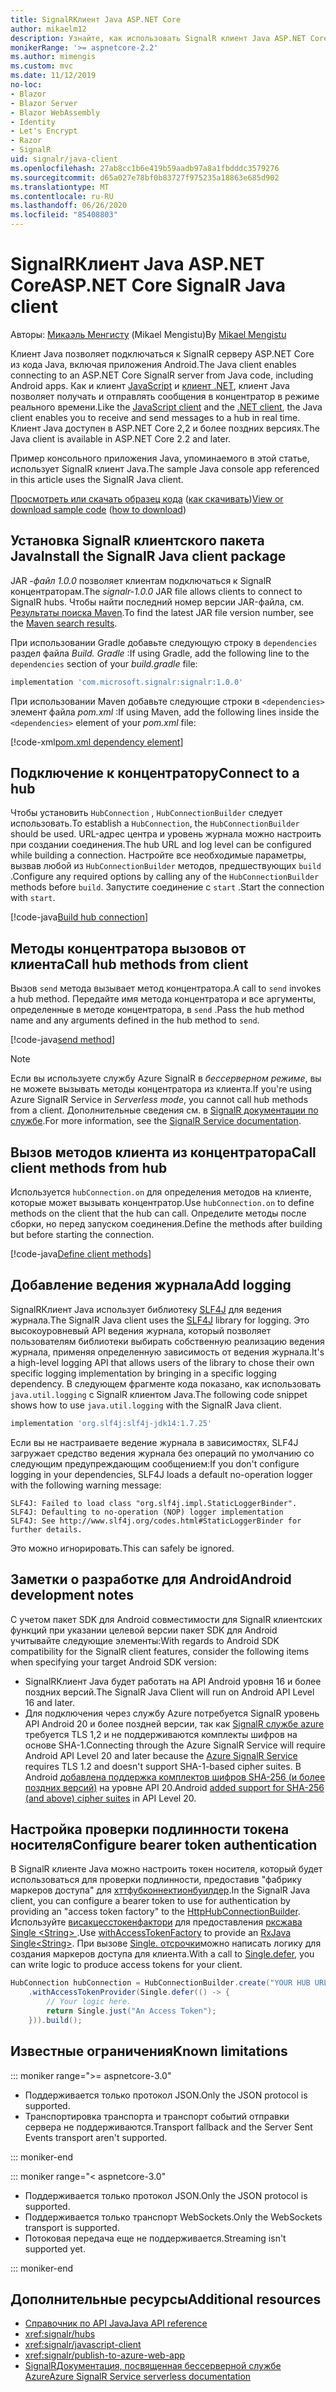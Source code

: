 ```yaml
---
title: SignalRКлиент Java ASP.NET Core
author: mikaelm12
description: Узнайте, как использовать SignalR клиент Java ASP.NET Core.
monikerRange: '>= aspnetcore-2.2'
ms.author: mimengis
ms.custom: mvc
ms.date: 11/12/2019
no-loc:
- Blazor
- Blazor Server
- Blazor WebAssembly
- Identity
- Let's Encrypt
- Razor
- SignalR
uid: signalr/java-client
ms.openlocfilehash: 27ab8cc1b6e419b59aadb97a8a1fbdddc3579276
ms.sourcegitcommit: d65a027e78bf0b83727f975235a18863e685d902
ms.translationtype: MT
ms.contentlocale: ru-RU
ms.lasthandoff: 06/26/2020
ms.locfileid: "85408803"
---
```

# <a name="aspnet-core-signalr-java-client"></a><span data-ttu-id="96532-103">SignalRКлиент Java ASP.NET Core</span><span class="sxs-lookup"><span data-stu-id="96532-103">ASP.NET Core SignalR Java client</span></span>

<span data-ttu-id="96532-104">Авторы: [Микаэль Менгисту](https://twitter.com/MikaelM_12) (Mikael Mengistu)</span><span class="sxs-lookup"><span data-stu-id="96532-104">By [Mikael Mengistu](https://twitter.com/MikaelM_12)</span></span>

<span data-ttu-id="96532-105">Клиент Java позволяет подключаться к SignalR серверу ASP.NET Core из кода Java, включая приложения Android.</span><span class="sxs-lookup"><span data-stu-id="96532-105">The Java client enables connecting to an ASP.NET Core SignalR server from Java code, including Android apps.</span></span> <span data-ttu-id="96532-106">Как и клиент [JavaScript](xref:signalr/javascript-client) и [клиент .NET](xref:signalr/dotnet-client), клиент Java позволяет получать и отправлять сообщения в концентратор в режиме реального времени.</span><span class="sxs-lookup"><span data-stu-id="96532-106">Like the [JavaScript client](xref:signalr/javascript-client) and the [.NET client](xref:signalr/dotnet-client), the Java client enables you to receive and send messages to a hub in real time.</span></span> <span data-ttu-id="96532-107">Клиент Java доступен в ASP.NET Core 2,2 и более поздних версиях.</span><span class="sxs-lookup"><span data-stu-id="96532-107">The Java client is available in ASP.NET Core 2.2 and later.</span></span>

<span data-ttu-id="96532-108">Пример консольного приложения Java, упоминаемого в этой статье, использует SignalR клиент Java.</span><span class="sxs-lookup"><span data-stu-id="96532-108">The sample Java console app referenced in this article uses the SignalR Java client.</span></span>

<span data-ttu-id="96532-109">[Просмотреть или скачать образец кода](https://github.com/dotnet/AspNetCore.Docs/tree/master/aspnetcore/signalr/java-client/sample) ([как скачивать](xref:index#how-to-download-a-sample))</span><span class="sxs-lookup"><span data-stu-id="96532-109">[View or download sample code](https://github.com/dotnet/AspNetCore.Docs/tree/master/aspnetcore/signalr/java-client/sample) ([how to download](xref:index#how-to-download-a-sample))</span></span>

## <a name="install-the-signalr-java-client-package"></a><span data-ttu-id="96532-110">Установка SignalR клиентского пакета Java</span><span class="sxs-lookup"><span data-stu-id="96532-110">Install the SignalR Java client package</span></span>

<span data-ttu-id="96532-111">JAR *-файл 1.0.0* позволяет клиентам подключаться к SignalR концентраторам.</span><span class="sxs-lookup"><span data-stu-id="96532-111">The *signalr-1.0.0* JAR file allows clients to connect to SignalR hubs.</span></span> <span data-ttu-id="96532-112">Чтобы найти последний номер версии JAR-файла, см. [Результаты поиска Maven](https://search.maven.org/search?q=g:com.microsoft.signalr%20AND%20a:signalr).</span><span class="sxs-lookup"><span data-stu-id="96532-112">To find the latest JAR file version number, see the [Maven search results](https://search.maven.org/search?q=g:com.microsoft.signalr%20AND%20a:signalr).</span></span>

<span data-ttu-id="96532-113">При использовании Gradle добавьте следующую строку в `dependencies` раздел файла *Build. Gradle* :</span><span class="sxs-lookup"><span data-stu-id="96532-113">If using Gradle, add the following line to the `dependencies` section of your *build.gradle* file:</span></span>

```gradle
implementation 'com.microsoft.signalr:signalr:1.0.0'
```

<span data-ttu-id="96532-114">При использовании Maven добавьте следующие строки в `<dependencies>` элемент файла *pom.xml* :</span><span class="sxs-lookup"><span data-stu-id="96532-114">If using Maven, add the following lines inside the `<dependencies>` element of your *pom.xml* file:</span></span>

[!code-xml[pom.xml dependency element](java-client/sample/pom.xml?name=snippet_dependencyElement)]

## <a name="connect-to-a-hub"></a><span data-ttu-id="96532-115">Подключение к концентратору</span><span class="sxs-lookup"><span data-stu-id="96532-115">Connect to a hub</span></span>

<span data-ttu-id="96532-116">Чтобы установить `HubConnection` , `HubConnectionBuilder` следует использовать.</span><span class="sxs-lookup"><span data-stu-id="96532-116">To establish a `HubConnection`, the `HubConnectionBuilder` should be used.</span></span> <span data-ttu-id="96532-117">URL-адрес центра и уровень журнала можно настроить при создании соединения.</span><span class="sxs-lookup"><span data-stu-id="96532-117">The hub URL and log level can be configured while building a connection.</span></span> <span data-ttu-id="96532-118">Настройте все необходимые параметры, вызвав любой из `HubConnectionBuilder` методов, предшествующих `build` .</span><span class="sxs-lookup"><span data-stu-id="96532-118">Configure any required options by calling any of the `HubConnectionBuilder` methods before `build`.</span></span> <span data-ttu-id="96532-119">Запустите соединение с `start` .</span><span class="sxs-lookup"><span data-stu-id="96532-119">Start the connection with `start`.</span></span>

[!code-java[Build hub connection](java-client/sample/src/main/java/Chat.java?range=16-17)]

## <a name="call-hub-methods-from-client"></a><span data-ttu-id="96532-120">Методы концентратора вызовов от клиента</span><span class="sxs-lookup"><span data-stu-id="96532-120">Call hub methods from client</span></span>

<span data-ttu-id="96532-121">Вызов `send` метода вызывает метод концентратора.</span><span class="sxs-lookup"><span data-stu-id="96532-121">A call to `send` invokes a hub method.</span></span> <span data-ttu-id="96532-122">Передайте имя метода концентратора и все аргументы, определенные в методе концентратора, в `send` .</span><span class="sxs-lookup"><span data-stu-id="96532-122">Pass the hub method name and any arguments defined in the hub method to `send`.</span></span>

[!code-java[send method](java-client/sample/src/main/java/Chat.java?range=28)]

> [!NOTE]
> <span data-ttu-id="96532-123">Если вы используете службу Azure SignalR в *бессерверном режиме*, вы не можете вызывать методы концентратора из клиента.</span><span class="sxs-lookup"><span data-stu-id="96532-123">If you're using Azure SignalR Service in *Serverless mode*, you cannot call hub methods from a client.</span></span> <span data-ttu-id="96532-124">Дополнительные сведения см. в [ SignalR документации по службе](/azure/azure-signalr/signalr-concept-serverless-development-config).</span><span class="sxs-lookup"><span data-stu-id="96532-124">For more information, see the [SignalR Service documentation](/azure/azure-signalr/signalr-concept-serverless-development-config).</span></span>

## <a name="call-client-methods-from-hub"></a><span data-ttu-id="96532-125">Вызов методов клиента из концентратора</span><span class="sxs-lookup"><span data-stu-id="96532-125">Call client methods from hub</span></span>

<span data-ttu-id="96532-126">Используется `hubConnection.on` для определения методов на клиенте, которые может вызывать концентратор.</span><span class="sxs-lookup"><span data-stu-id="96532-126">Use `hubConnection.on` to define methods on the client that the hub can call.</span></span> <span data-ttu-id="96532-127">Определите методы после сборки, но перед запуском соединения.</span><span class="sxs-lookup"><span data-stu-id="96532-127">Define the methods after building but before starting the connection.</span></span>

[!code-java[Define client methods](java-client/sample/src/main/java/Chat.java?range=19-21)]

## <a name="add-logging"></a><span data-ttu-id="96532-128">Добавление ведения журнала</span><span class="sxs-lookup"><span data-stu-id="96532-128">Add logging</span></span>

<span data-ttu-id="96532-129">SignalRКлиент Java использует библиотеку [SLF4J](https://www.slf4j.org/) для ведения журнала.</span><span class="sxs-lookup"><span data-stu-id="96532-129">The SignalR Java client uses the [SLF4J](https://www.slf4j.org/) library for logging.</span></span> <span data-ttu-id="96532-130">Это высокоуровневый API ведения журнала, который позволяет пользователям библиотеки выбирать собственную реализацию ведения журнала, применяя определенную зависимость от ведения журнала.</span><span class="sxs-lookup"><span data-stu-id="96532-130">It's a high-level logging API that allows users of the library to chose their own specific logging implementation by bringing in a specific logging dependency.</span></span> <span data-ttu-id="96532-131">В следующем фрагменте кода показано, как использовать `java.util.logging` с SignalR клиентом Java.</span><span class="sxs-lookup"><span data-stu-id="96532-131">The following code snippet shows how to use `java.util.logging` with the SignalR Java client.</span></span>

```gradle
implementation 'org.slf4j:slf4j-jdk14:1.7.25'
```

<span data-ttu-id="96532-132">Если вы не настраиваете ведение журнала в зависимостях, SLF4J загружает средство ведения журнала без операций по умолчанию со следующим предупреждающим сообщением:</span><span class="sxs-lookup"><span data-stu-id="96532-132">If you don't configure logging in your dependencies, SLF4J loads a default no-operation logger with the following warning message:</span></span>

```
SLF4J: Failed to load class "org.slf4j.impl.StaticLoggerBinder".
SLF4J: Defaulting to no-operation (NOP) logger implementation
SLF4J: See http://www.slf4j.org/codes.html#StaticLoggerBinder for further details.
```

<span data-ttu-id="96532-133">Это можно игнорировать.</span><span class="sxs-lookup"><span data-stu-id="96532-133">This can safely be ignored.</span></span>

## <a name="android-development-notes"></a><span data-ttu-id="96532-134">Заметки о разработке для Android</span><span class="sxs-lookup"><span data-stu-id="96532-134">Android development notes</span></span>

<span data-ttu-id="96532-135">С учетом пакет SDK для Android совместимости для SignalR клиентских функций при указании целевой версии пакет SDK для Android учитывайте следующие элементы:</span><span class="sxs-lookup"><span data-stu-id="96532-135">With regards to Android SDK compatibility for the SignalR client features, consider the following items when specifying your target Android SDK version:</span></span>

* <span data-ttu-id="96532-136">SignalRКлиент Java будет работать на API Android уровня 16 и более поздних версий.</span><span class="sxs-lookup"><span data-stu-id="96532-136">The SignalR Java Client will run on Android API Level 16 and later.</span></span>
* <span data-ttu-id="96532-137">Для подключения через службу Azure потребуется SignalR уровень API Android 20 и более поздней версии, так как [ SignalR службе azure](/azure/azure-signalr/signalr-overview) требуется TLS 1,2 и не поддерживаются комплекты шифров на основе SHA-1.</span><span class="sxs-lookup"><span data-stu-id="96532-137">Connecting through the Azure SignalR Service will require Android API Level 20 and later because the [Azure SignalR Service](/azure/azure-signalr/signalr-overview) requires TLS 1.2 and doesn't support SHA-1-based cipher suites.</span></span> <span data-ttu-id="96532-138">В Android [добавлена поддержка комплектов шифров SHA-256 (и более поздних версий)](https://developer.android.com/reference/javax/net/ssl/SSLSocket) на уровне API 20.</span><span class="sxs-lookup"><span data-stu-id="96532-138">Android [added support for SHA-256 (and above) cipher suites](https://developer.android.com/reference/javax/net/ssl/SSLSocket) in API Level 20.</span></span>

## <a name="configure-bearer-token-authentication"></a><span data-ttu-id="96532-139">Настройка проверки подлинности токена носителя</span><span class="sxs-lookup"><span data-stu-id="96532-139">Configure bearer token authentication</span></span>

<span data-ttu-id="96532-140">В SignalR клиенте Java можно настроить токен носителя, который будет использоваться для проверки подлинности, предоставив "фабрику маркеров доступа" для [хттфубконнектионбуилдер](/java/api/com.microsoft.signalr._http_hub_connection_builder?view=aspnet-signalr-java).</span><span class="sxs-lookup"><span data-stu-id="96532-140">In the SignalR Java client, you can configure a bearer token to use for authentication by providing an "access token factory" to the [HttpHubConnectionBuilder](/java/api/com.microsoft.signalr._http_hub_connection_builder?view=aspnet-signalr-java).</span></span> <span data-ttu-id="96532-141">Используйте [висакцесстокенфактори](/java/api/com.microsoft.signalr._http_hub_connection_builder.withaccesstokenprovider?view=aspnet-signalr-java#com_microsoft_signalr__http_hub_connection_builder_withAccessTokenProvider_Single_String__) для предоставления [рксжава](https://github.com/ReactiveX/RxJava) [Single \<String> ](https://reactivex.io/documentation/single.html).</span><span class="sxs-lookup"><span data-stu-id="96532-141">Use [withAccessTokenFactory](/java/api/com.microsoft.signalr._http_hub_connection_builder.withaccesstokenprovider?view=aspnet-signalr-java#com_microsoft_signalr__http_hub_connection_builder_withAccessTokenProvider_Single_String__) to provide an [RxJava](https://github.com/ReactiveX/RxJava) [Single\<String>](https://reactivex.io/documentation/single.html).</span></span> <span data-ttu-id="96532-142">При вызове [Single. отсрочки](https://reactivex.io/RxJava/javadoc/io/reactivex/Single.html#defer-java.util.concurrent.Callable-)можно написать логику для создания маркеров доступа для клиента.</span><span class="sxs-lookup"><span data-stu-id="96532-142">With a call to [Single.defer](https://reactivex.io/RxJava/javadoc/io/reactivex/Single.html#defer-java.util.concurrent.Callable-), you can write logic to produce access tokens for your client.</span></span>

```java
HubConnection hubConnection = HubConnectionBuilder.create("YOUR HUB URL HERE")
    .withAccessTokenProvider(Single.defer(() -> {
        // Your logic here.
        return Single.just("An Access Token");
    })).build();
```

## <a name="known-limitations"></a><span data-ttu-id="96532-143">Известные ограничения</span><span class="sxs-lookup"><span data-stu-id="96532-143">Known limitations</span></span>

::: moniker range=">= aspnetcore-3.0"

* <span data-ttu-id="96532-144">Поддерживается только протокол JSON.</span><span class="sxs-lookup"><span data-stu-id="96532-144">Only the JSON protocol is supported.</span></span>
* <span data-ttu-id="96532-145">Транспортировка транспорта и транспорт событий отправки сервера не поддерживаются.</span><span class="sxs-lookup"><span data-stu-id="96532-145">Transport fallback and the Server Sent Events transport aren't supported.</span></span>

::: moniker-end

::: moniker range="< aspnetcore-3.0"

* <span data-ttu-id="96532-146">Поддерживается только протокол JSON.</span><span class="sxs-lookup"><span data-stu-id="96532-146">Only the JSON protocol is supported.</span></span>
* <span data-ttu-id="96532-147">Поддерживается только транспорт WebSockets.</span><span class="sxs-lookup"><span data-stu-id="96532-147">Only the WebSockets transport is supported.</span></span>
* <span data-ttu-id="96532-148">Потоковая передача еще не поддерживается.</span><span class="sxs-lookup"><span data-stu-id="96532-148">Streaming isn't supported yet.</span></span>

::: moniker-end

## <a name="additional-resources"></a><span data-ttu-id="96532-149">Дополнительные ресурсы</span><span class="sxs-lookup"><span data-stu-id="96532-149">Additional resources</span></span>

* [<span data-ttu-id="96532-150">Справочник по API Java</span><span class="sxs-lookup"><span data-stu-id="96532-150">Java API reference</span></span>](/java/api/com.microsoft.signalr?view=aspnet-signalr-java)
* <xref:signalr/hubs>
* <xref:signalr/javascript-client>
* <xref:signalr/publish-to-azure-web-app>
* <span data-ttu-id="96532-151">[SignalRДокументация, посвященная бессерверной службе Azure](/azure/azure-signalr/signalr-concept-serverless-development-config)</span><span class="sxs-lookup"><span data-stu-id="96532-151">[Azure SignalR Service serverless documentation](/azure/azure-signalr/signalr-concept-serverless-development-config)</span></span>
